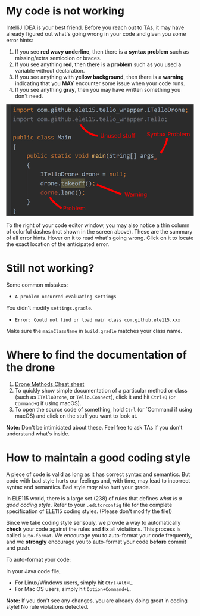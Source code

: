# My code is not working

IntelliJ IDEA is your best friend.
Before you reach out to TAs, it may have already figured out what's going wrong in your code and given you some error hints:

1. If you see **red wavy underline**, then there is a **syntax problem** such as missing/extra semicolon or braces.
1. If you see anything **red**, then there is a **problem** such as you used a variable without declaration.
1. If you see anything with **yellow background**, then there is a **warning** indicating that you **MAY** encounter some issue when your code runs.
1. If you see anything **gray**, then you may have written something you don't need.

![Screen shot of IntelliJ IDEA including error hints](hints.png)

To the right of your code editor window, you may also notice a thin column of colorful dashes (not shown in the screen above).
These are the summary of all error hints.
Hover on it to read what's going wrong.
Click on it to locate the exact location of the anticipated error.

# Still not working?

Some common mistakes:

* `A problem occurred evaluating settings`

You didn't modify `settings.gradle`.

* `Error: Could not find or load main class com.github.ele115.xxx`

Make sure the `mainClassName` in `build.gradle` matches your class name.

# Where to find the documentation of the drone

1. [Drone Methods Cheat sheet](https://github.com/ELE115/docs/blob/master/Drone_Methods_Cheat_Sheet.md)
1. To quickly show simple documentation of a particular method or class (such as `ITelloDrone`, or `Tello.Connect`),
click it and hit `Ctrl+Q` (or `Command+Q` if using macOS).
1. To open the source code of something, hold `Ctrl` (or `Command if using macOS) and click on the stuff you want to look at.

**Note:** Don't be intimidated about these. Feel free to ask TAs if you don't understand what's inside.

# How to maintain a good coding style

A piece of code is valid as long as it has correct syntax and semantics.
But code with bad style hurts our feelings and, with time, may lead to incorrect syntax and semantics.
Bad style *may* also hurt your grade.

In ELE115 world, there is a large set (238) of rules that defines *what is a good coding style*.
Refer to your `.editorconfig` file for the complete specification of ELE115 coding styles. (Please don't modify the file!)

Since we take coding style serisouly, we provde a way to automatically **check** your code against the rules and **fix** all violations.
This process is called `auto-format`.
We encourage you to auto-format your code frequently, and
we **strongly** encourage you to auto-format your code **before** commit and push.

To auto-format your code:

In your Java code file,
* For Linux/Windows users, simply hit `Ctrl+Alt+L`.
* For Mac OS users, simply hit `Option+Command+L`.

**Note:** If you don't see any changes,
you are already doing great in coding style!
No rule violations detected.
